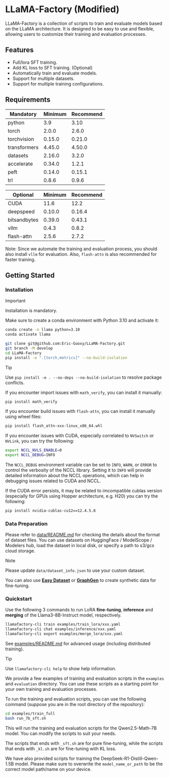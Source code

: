 # LLaMA-Factory (Modified)

LLaMA-Factory is a collection of scripts to train and evaluate models based on the LLaMA architecture. It is designed to be easy to use and flexible, allowing users to customize their training and evaluation processes.

## Features
- Full/lora SFT training.
- Add KL loss to SFT training. (Optional)
- Automatically train and evaluate models.
- Support for multiple datasets.
- Support for multiple training configurations.

## Requirements
| Mandatory    | Minimum | Recommend |
| ------------ | ------- | --------- |
| python       | 3.9     | 3.10      |
| torch        | 2.0.0   | 2.6.0     |
| torchvision  | 0.15.0  | 0.21.0    |
| transformers | 4.45.0  | 4.50.0    |
| datasets     | 2.16.0  | 3.2.0     |
| accelerate   | 0.34.0  | 1.2.1     |
| peft         | 0.14.0  | 0.15.1    |
| trl          | 0.8.6   | 0.9.6     |

| Optional     | Minimum | Recommend |
| ------------ | ------- | --------- |
| CUDA         | 11.6    | 12.2      |
| deepspeed    | 0.10.0  | 0.16.4    |
| bitsandbytes | 0.39.0  | 0.43.1    |
| vllm         | 0.4.3   | 0.8.2     |
| flash-attn   | 2.5.6   | 2.7.2     |

Note: Since we automate the training and evaluation process, you should also install `vllm` for evaluation. Also, `flash-attn` is also recommended for faster training.

## Getting Started

### Installation

> [!IMPORTANT]
> Installation is mandatory.

Make sure to create a conda environment with Python 3.10 and activate it:

```bash
conda create -n llama python=3.10
conda activate llama
```

```bash
git clone git@github.com:Eric-Guoxy/LLaMA-Factory.git
git branch -M develop
cd LLaMA-Factory
pip install -e ".[torch,metrics]" --no-build-isolation
```

> [!TIP]
> Use `pip install -e . --no-deps --no-build-isolation` to resolve package conflicts.

If you encounter import issues with `math_verify`, you can install it manually:

```bash
pip install math_verify
```

If you encounter build issues with `flash-attn`, you can install it manually using wheel files:

```bash
pip install flash_attn-xxx-linux_x86_64.whl
```

If you encounter issues with CUDA, especially correlated to `NVSwitch` or `NVLink`, you can try the following:

```bash
export NCCL_NVLS_ENABLE=0
export NCCL_DEBUG=INFO
```

The `NCCL_DEBUG` environment variable can be set to `INFO`, `WARN`, or `ERROR` to control the verbosity of the NCCL library. Setting it to `INFO` will provide detailed information about the NCCL operations, which can help in debugging issues related to CUDA and NCCL.

If the CUDA error persists, it may be related to imcompatible cublas version (especially for GPUs using Hopper architecture, e.g. H20) you can try the following:

```bash
pip install nvidia-cublas-cu12==12.4.5.8
```

### Data Preparation

Please refer to [data/README.md](data/README.md) for checking the details about the format of dataset files. You can use datasets on HuggingFace / ModelScope / Modelers hub, load the dataset in local disk, or specify a path to s3/gcs cloud storage.

> [!NOTE]
> Please update `data/dataset_info.json` to use your custom dataset.

You can also use **[Easy Dataset](https://github.com/ConardLi/easy-dataset)** or **[GraphGen](https://github.com/open-sciencelab/GraphGen)** to create synthetic data for fine-tuning.

### Quickstart

Use the following 3 commands to run LoRA **fine-tuning**, **inference** and **merging** of the Llama3-8B-Instruct model, respectively.

```bash
llamafactory-cli train examples/train_lora/xxx.yaml
llamafactory-cli chat examples/inference/xxx.yaml
llamafactory-cli export examples/merge_lora/xxx.yaml
```

See [examples/README.md](examples/README.md) for advanced usage (including distributed training).

> [!TIP]
> Use `llamafactory-cli help` to show help information.

We provide a few examples of training and evaluation scripts in the `examples`  and `evaluation` directory. You can use these scripts as a starting point for your own training and evaluation processes.

To run the training and evaluation scripts, you can use the following command (suppose you are in the root directory of the repository):

```bash
cd examples/train_full
bash run_7b_sft.sh
```
This will run the training and evaluation scripts for the Qwen2.5-Math-7B model. You can modify the scripts to suit your needs.

The scripts that ends with `_sft.sh` are for pure fine-tuning, while the scripts that ends with `_kl.sh` are for fine-tuning with KL loss.

We have also provided scripts for training the DeepSeek-R1-Distill-Qwen-1.5B model. Please make sure to overwrite the `model_name_or_path` to be the correct model path/name on your device.

